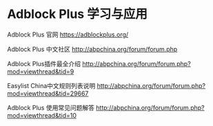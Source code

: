 # Adblock Plus 学习与应用

  Adblock Plus 官网 https://adblockplus.org/
  
  Adblock Plus 中文社区  http://abpchina.org/forum/forum.php
  
  Adblock Plus插件最全介绍  http://abpchina.org/forum/forum.php?mod=viewthread&tid=9
  
  Easylist China中文规则列表说明  http://abpchina.org/forum/forum.php?mod=viewthread&tid=29667
  
  Adblock Plus 使用常见问题解答 http://abpchina.org/forum/forum.php?mod=viewthread&tid=10
  
